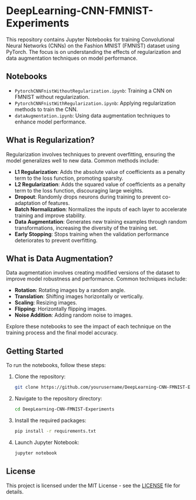 
# DeepLearning-CNN-FMNIST-Experiments

This repository contains Jupyter Notebooks for training Convolutional Neural Networks (CNNs) on the Fashion MNIST (FMNIST) dataset using PyTorch. The focus is on understanding the effects of regularization and data augmentation techniques on model performance.

## Notebooks

- `PytorchCNNFnistWithoutRegularization.ipynb`: Training a CNN on FMNIST without regularization.
- `PytorchCNNFnistWithRegularization.ipynb`: Applying regularization methods to train the CNN.
- `dataAugmentation.ipynb`: Using data augmentation techniques to enhance model performance.

## What is Regularization?

Regularization involves techniques to prevent overfitting, ensuring the model generalizes well to new data. Common methods include:

- **L1 Regularization**: Adds the absolute value of coefficients as a penalty term to the loss function, promoting sparsity.
- **L2 Regularization**: Adds the squared value of coefficients as a penalty term to the loss function, discouraging large weights.
- **Dropout**: Randomly drops neurons during training to prevent co-adaptation of features.
- **Batch Normalization**: Normalizes the inputs of each layer to accelerate training and improve stability.
- **Data Augmentation**: Generates new training examples through random transformations, increasing the diversity of the training set.
- **Early Stopping**: Stops training when the validation performance deteriorates to prevent overfitting.


## What is Data Augmentation?

Data augmentation involves creating modified versions of the dataset to improve model robustness and performance. Common techniques include:

- **Rotation**: Rotating images by a random angle.
- **Translation**: Shifting images horizontally or vertically.
- **Scaling**: Resizing images.
- **Flipping**: Horizontally flipping images.
- **Noise Addition**: Adding random noise to images.

Explore these notebooks to see the impact of each technique on the training process and the final model accuracy.

## Getting Started

To run the notebooks, follow these steps:

1. Clone the repository:
   ```bash
   git clone https://github.com/yourusername/DeepLearning-CNN-FMNIST-Experiments.git
   ```
2. Navigate to the repository directory:
   ```bash
   cd DeepLearning-CNN-FMNIST-Experiments
   ```
3. Install the required packages:
   ```bash
   pip install -r requirements.txt
   ```
4. Launch Jupyter Notebook:
   ```bash
   jupyter notebook
   ```

## License

This project is licensed under the MIT License - see the [LICENSE](LICENSE) file for details.
```
